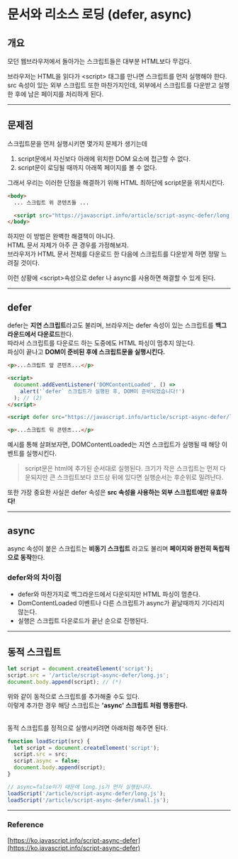 # 문서와 리소스 로딩 (defer, async)

## 개요

모던 웹브라우저에서 돌아가는 스크립트들은 대부분 HTML보다 무겁다.

브라우저는 HTML을 읽다가 \<script\> 태그를 만나면 스크립트를 먼저 실행해야 한다.  
src 속성이 있는 외부 스크립트 또한 마찬가지인데, 외부에서 스크립트를 다운받고 실행한 후에 남은 페이지를 처리하게 된다.

---

## 문제점

스크립트문을 먼저 실행시키면 몇가지 문제가 생기는데

1. script문에서 자신보다 아래에 위치한 DOM 요소에 접근할 수 없다.
2. script문이 로딩될 때까지 아래쪽 페이지를 볼 수 없다.

그래서 우리는 이러한 단점을 해결하기 위해 HTML 최하단에 script문을 위치시킨다.

```HTML
<body>
  ... 스크립트 위 콘텐츠들 ...

  <script src="https://javascript.info/article/script-async-defer/long.js?speed=1"></script>
</body>
```

하지만 이 방법은 완벽한 해결책이 아니다.  
HTML 문서 자체가 아주 큰 경우를 가정해보자.  
브라우저가 HTML 문서 전체를 다운로드 한 다음에 스크립트를 다운받게 하면 정말 느려질 것이다.

이런 상황에 \<script\>속성으로 defer 나 async를 사용하면 해결할 수 있게 된다.

---

## defer

defer는 **지연 스크립트**라고도 불리며,
브라우저는 defer 속성이 있는 스크립트를 **백그라운드에서 다운로드**한다.  
따라서 스크립트를 다운로드 하는 도중에도 HTML 파싱이 멈추지 않는다.  
파싱이 끝나고 **DOM이 준비된 후에 스크립트문을 실행시킨다.**

```html
<p>...스크립트 앞 콘텐츠...</p>

<script>
  document.addEventListener('DOMContentLoaded', () =>
    alert('`defer` 스크립트가 실행된 후, DOM이 준비되었습니다!')
  ); // (2)
</script>

<script defer src="https://javascript.info/article/script-async-defer/long.js?speed=1"></script>

<p>...스크립트 뒤 콘텐츠...</p>
```

예시를 통해 살펴보자면, DOMContentLoaded는 지연 스크립트가 실행될 때 해당 이벤트를 실행시킨다.

> script문은 html에 추가된 순서대로 실행된다. 크기가 작은 스크립트는 먼저 다운되지만 큰 스크립트보다 코드상 뒤에 있다면 실행순서는 후순위로 밀려난다.

또한 가장 중요한 사실은 defer 속성은 **src 속성을 사용하는 외부 스크립트에만 유효하다!**

---

## async

async 속성이 붙은 스크립트는 **비동기 스크립트** 라고도 불리며 **페이지와 완전히 독립적으로 동작**한다.

### defer와의 차이점

- defer와 마찬가지로 백그라운드에서 다운되지만 HTML 파싱이 멈춘다.
- DomContentLoaded 이벤트나 다른 스크립트가 async가 끝날때까지 기다리지 않는다.
- 실행은 스크립트 다운로드가 끝난 순으로 진행된다.

---

## 동적 스크립트

```js
let script = document.createElement('script');
script.src = '/article/script-async-defer/long.js';
document.body.append(script); // (*)
```

위와 같이 동적으로 스크립트를 추가해줄 수도 있다.  
이렇게 추가한 경우 해당 스크립트는 **'async' 스크립트 처럼 행동한다.**  
<br>

동적 스크립트를 정적으로 실행시키려면 아래처럼 해주면 된다.

```js
function loadScript(src) {
  let script = document.createElement('script');
  script.src = src;
  script.async = false;
  document.body.append(script);
}

// async=false이기 때문에 long.js가 먼저 실행됩니다.
loadScript('/article/script-async-defer/long.js');
loadScript('/article/script-async-defer/small.js');
```

---

### Reference

[https://ko.javascript.info/script-async-defer](https://ko.javascript.info/script-async-defer)
